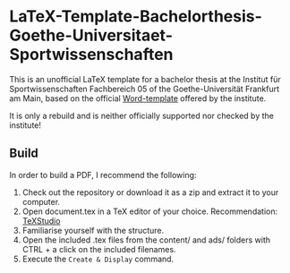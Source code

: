 # LaTeX-Template-Bachelorthesis-Goethe-Universitaet-Sportwissenschaften
This is an unofficial LaTeX template for a bachelor thesis at the Institut für Sportwissenschaften Fachbereich 05 of the Goethe-Universität Frankfurt am Main, based on the official [Word-template](https://www.uni-frankfurt.de/59171713/Dokumentvorlage_Thesis_Seminararbeit.doc) offered by the institute.

It is only a rebuild and is neither officially supported nor checked by the institute!

## Build
In order to build a PDF, I recommend the following:
1. Check out the repository or download it as a zip and extract it to your computer.
2. Open document.tex in a TeX editor of your choice. Recommendation: [TeXStudio](https://texstudio.org/)
3. Familiarise yourself with the structure.
4. Open the included .tex files from the content/ and ads/ folders with CTRL + a click on the included filenames.
5. Execute the `Create & Display` command.
